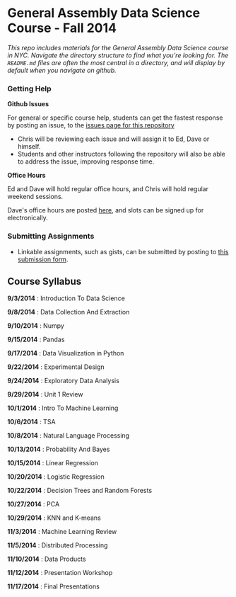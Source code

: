 # General Assembly Data Science Course - Fall 2014

*This repo includes materials for the General Assembly Data Science course in NYC. Navigate the directory structure to find what you're looking for. The `README.md` files are often the most central in a directory, and will display by default when you navigate on github.*

### Getting Help

**Github Issues**

For general or specific course help, students can get the fastest response by posting an issue, to the [issues page for this repository](https://github.com/TeachingDataScience/data-science-course/issues)

* Chris will be reviewing each issue and will assign it to Ed, Dave or himself.
* Students and other instructors following the repository will also be able to address the issue, improving response time.
    
    
**Office Hours**

Ed and Dave will hold regular office hours, and Chris will hold regular weekend sessions.

Dave's office hours are posted [here](https://accounts.google.com/ServiceLogin?service=cl&passive=1209600&continue=https://www.google.com/calendar/selfsched?sstoken%3DUUJjNUJzODlzeDdPfGRlZmF1bHR8MTQ3MjQwYzU4M2M3NmFkODRhMTdhN2Y1MDNlNjE2NGI&followup=https://www.google.com/calendar/selfsched?sstoken%3DUUJjNUJzODlzeDdPfGRlZmF1bHR8MTQ3MjQwYzU4M2M3NmFkODRhMTdhN2Y1MDNlNjE2NGI&scc=1), and slots can be signed up for electronically.


### Submitting Assignments

* Linkable assignments, such as gists, can be submitted by posting to [this submission form](https://docs.google.com/forms/d/1TzvQCYruLcTLzfCQBcjhp7INLZWvwErCqTaFCU7LhpE/viewform?usp=send_form).

<!--
* Some assigments may require submitting via google drive.  These should include the student last name in the filename and be placed in the appropriate folder of the [submissions google drive folder](https://drive.google.com/a/scaleanalytics.com/#folders/0B2_NWQOfrbk-WWhWNHROaDQ2YU0).
-->




## Course Syllabus
 
 **9/3/2014** : Introduction To Data Science
 
 **9/8/2014** : Data Collection And Extraction
 
 **9/10/2014** : Numpy
 
 **9/15/2014** : Pandas
 
 **9/17/2014** : Data Visualization in Python
 
 **9/22/2014** : Experimental Design
 
 **9/24/2014** : Exploratory Data Analysis
 
 **9/29/2014** : Unit 1 Review
 
 **10/1/2014** : Intro To Machine Learning
 
 **10/6/2014** : TSA
 
 **10/8/2014** : Natural Language Processing
 
 **10/13/2014** : Probability And Bayes
 
 **10/15/2014** : Linear Regression
 
 **10/20/2014** : Logistic Regression
 
 **10/22/2014** : Decision Trees and Random Forests
 
 **10/27/2014** : PCA
 
 **10/29/2014** : KNN and K-means
 
 **11/3/2014** : Machine Learning Review
 
 **11/5/2014** : Distributed Processing
 
 **11/10/2014** : Data Products
 
 **11/12/2014** : Presentation Workshop
 
 **11/17/2014** : Final Presentations
 
 
 
<!-- 
 
 To remove dates: http://regexr.com/39gbs 
 
--> 
 
 
 

